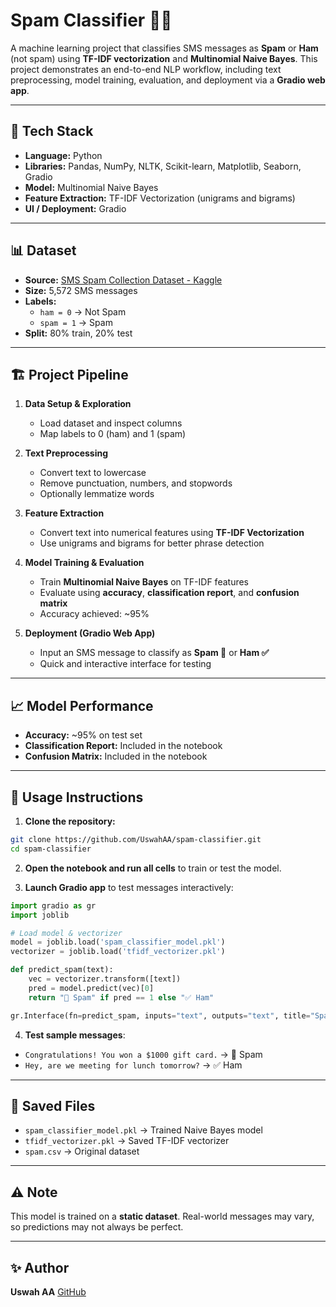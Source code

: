 
# Spam Classifier 🚫📩

A machine learning project that classifies SMS messages as **Spam** or **Ham** (not spam) using **TF-IDF vectorization** and **Multinomial Naive Bayes**. This project demonstrates an end-to-end NLP workflow, including text preprocessing, model training, evaluation, and deployment via a **Gradio web app**.

---

## 🧠 Tech Stack
- **Language:** Python  
- **Libraries:** Pandas, NumPy, NLTK, Scikit-learn, Matplotlib, Seaborn, Gradio  
- **Model:** Multinomial Naive Bayes  
- **Feature Extraction:** TF-IDF Vectorization (unigrams and bigrams)  
- **UI / Deployment:** Gradio  

---

## 📊 Dataset
- **Source:** [SMS Spam Collection Dataset - Kaggle](https://www.kaggle.com/uciml/sms-spam-collection-dataset)  
- **Size:** 5,572 SMS messages  
- **Labels:**  
  - `ham = 0` → Not Spam  
  - `spam = 1` → Spam  
- **Split:** 80% train, 20% test  

---

## 🏗️ Project Pipeline

1. **Data Setup & Exploration**  
   - Load dataset and inspect columns  
   - Map labels to 0 (ham) and 1 (spam)  

2. **Text Preprocessing**  
   - Convert text to lowercase  
   - Remove punctuation, numbers, and stopwords  
   - Optionally lemmatize words  

3. **Feature Extraction**  
   - Convert text into numerical features using **TF-IDF Vectorization**  
   - Use unigrams and bigrams for better phrase detection  

4. **Model Training & Evaluation**  
   - Train **Multinomial Naive Bayes** on TF-IDF features  
   - Evaluate using **accuracy**, **classification report**, and **confusion matrix**  
   - Accuracy achieved: ~95%  

5. **Deployment (Gradio Web App)**  
   - Input an SMS message to classify as **Spam 🚫** or **Ham ✅**  
   - Quick and interactive interface for testing  

---

## 📈 Model Performance

- **Accuracy:** ~95% on test set  
- **Classification Report:** Included in the notebook  
- **Confusion Matrix:** Included in the notebook  

---

## 🚀 Usage Instructions

1. **Clone the repository:**

```bash
git clone https://github.com/UswahAA/spam-classifier.git
cd spam-classifier
````

2. **Open the notebook and run all cells** to train or test the model.

3. **Launch Gradio app** to test messages interactively:

```python
import gradio as gr
import joblib

# Load model & vectorizer
model = joblib.load('spam_classifier_model.pkl')
vectorizer = joblib.load('tfidf_vectorizer.pkl')

def predict_spam(text):
    vec = vectorizer.transform([text])
    pred = model.predict(vec)[0]
    return "🚫 Spam" if pred == 1 else "✅ Ham"

gr.Interface(fn=predict_spam, inputs="text", outputs="text", title="Spam Classifier").launch()
```

4. **Test sample messages**:

* `Congratulations! You won a $1000 gift card.` → 🚫 Spam
* `Hey, are we meeting for lunch tomorrow?` → ✅ Ham

---

## 📂 Saved Files

* `spam_classifier_model.pkl` → Trained Naive Bayes model
* `tfidf_vectorizer.pkl` → Saved TF-IDF vectorizer
* `spam.csv` → Original dataset

---


## ⚠️ Note

This model is trained on a **static dataset**. Real-world messages may vary, so predictions may not always be perfect.

---

## ✨ Author

**Uswah AA**
[GitHub](https://github.com/UswahAA)


